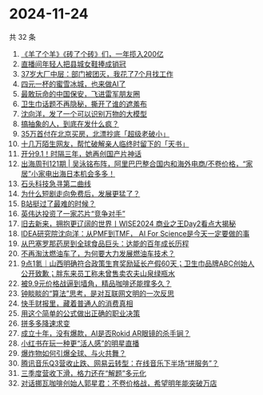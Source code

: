 # 2024-11-24

共 32 条

<!-- BEGIN 36KR -->
<!-- 最后更新时间 2024-11-24 09:28:35 +0800 -->
1. [《羊了个羊》《砖了个砖》们，一年揽入200亿](https://36kr.com/p/3048343790226052)
1. [直播间年轻人把县城女鞋捧成销冠](https://36kr.com/p/3048356828875395)
1. [37岁大厂中层：部门被团灭，我花了7个月找工作](https://36kr.com/p/3048285671525251)
1. [四元一杯的蜜雪冰城，也来做AI了](https://36kr.com/p/3048400607316612)
1. [最敢玩命的中国保安，飞进雷军朋友圈](https://36kr.com/p/3048540262255495)
1. [卫生巾话题不再隐秘，撕开了谁的遮羞布](https://36kr.com/p/3048384449448832)
1. [沈向洋，发了一个可以识别万物的大模型](https://36kr.com/p/3047381645298564)
1. [搞抽象的人，到底在发什么疯？](https://36kr.com/p/3047504117681029)
1. [35万首付在北京买房，北漂抄底「超级老破小」](https://36kr.com/p/3047428091104133)
1. [十几万陌生网友，帮忙破解亲人临终时留下的「天书」](https://36kr.com/p/3047434765716354)
1. [开分9.1！时隔三年，她再创国产片神话](https://36kr.com/p/3048210796907137)
1. [出海周刊121期 | 吴泳铭布阵，阿里巴巴整合国内和海外电商/不卷价格，“家居”小家电出海日本机会多多！](https://36kr.com/p/3047500324948611)
1. [石头科技急寻第二曲线](https://36kr.com/p/3048388944005766)
1. [为什么短剧走向免费后，发展更猛了？](https://36kr.com/p/3048276229176841)
1. [B站挺过了最难的时候？](https://36kr.com/p/3048273119808384)
1. [英伟达投资了一家芯片“竞争对手”](https://36kr.com/p/3048354340719497)
1. [旧去新来，拥抱更辽阔的世界丨WISE2024 商业之王Day2看点大揭秘](https://36kr.com/p/3048739130198658)
1. [IDEA研究院沈向洋：从PMF到TMF， AI For Science是今天一定要做的事](https://36kr.com/p/3048277792950915)
1. [从巴塞罗那药房到全球食品巨头：达能的百年成长历程](https://36kr.com/p/3048244426689414)
1. [不再淘汰燃油车了，为何要大力发展燃油车技术？](https://36kr.com/p/3048356756097920)
1. [9点1氪｜山西明确符合政策生育奖励延长产假60天；卫生巾品牌ABC创始人公开致歉；胖东来员工称未曾售卖农夫山泉绿瓶水](https://36kr.com/p/3047724217289605)
1. [被9.9元价格战逼到墙角，精品咖啡还能撑多久？](https://36kr.com/p/3047692638997377)
1. [钟睒睒的“算法”思考，是对互联网文明的一次反思](https://36kr.com/p/3048190021880448)
1. [快手财报里，藏着普通人的消费真相](https://36kr.com/p/3047636409895813)
1. [用这个简单的公式做出正确的职业决策](https://36kr.com/p/3037784736166152)
1. [拼多多降速求变](https://36kr.com/p/3047740869528194)
1. [成立十年，没有爆款，AI是否Rokid AR眼镜的杀手锏？](https://36kr.com/p/3047682755034885)
1. [小红书在玩一种更“活人感”的明星直播](https://36kr.com/p/3047723001416328)
1. [爆炸物如何引爆全球、与火共舞？](https://36kr.com/p/3043070708236931)
1. [腾讯音乐Q3营收止跌、网易云转型：在线音乐下半场“拼服务”？](https://36kr.com/p/3047698307910529)
1. [三季度营收下滑，格力还在“解题”多元化](https://36kr.com/p/3047692524194441)
1. [对话挪瓦咖啡创始人郭星君：不卷价格战，希望明年能突破万店](https://36kr.com/p/3047701370653317)
<!-- END 36KR -->